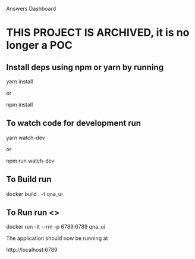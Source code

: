 Answers Dashboard

# THIS PROJECT IS ARCHIVED, it is no longer a POC


## Install deps using npm or yarn by running
yarn install

or

npm install

## To watch code for development run

yarn watch-dev

or

npm run watch-dev


## To Build run
docker build . -t qna_ui

## To Run run  <<cheeky>>
docker run -it --rm -p 6789:6789 qna_ui

The application should now be running at

http://localhost:6789

